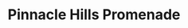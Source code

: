 ---
title: "Pinnacle Hills Promenade"
url: /rogers/pinnacle-hills-promenade-promenade-boulevard-10/
shop: mall
---